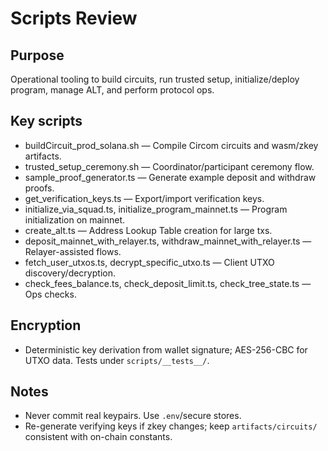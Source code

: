 # Scripts Review

## Purpose
Operational tooling to build circuits, run trusted setup, initialize/deploy program, manage ALT, and perform protocol ops.

## Key scripts
- buildCircuit_prod_solana.sh — Compile Circom circuits and wasm/zkey artifacts.
- trusted_setup_ceremony.sh — Coordinator/participant ceremony flow.
- sample_proof_generator.ts — Generate example deposit and withdraw proofs.
- get_verification_keys.ts — Export/import verification keys.
- initialize_via_squad.ts, initialize_program_mainnet.ts — Program initialization on mainnet.
- create_alt.ts — Address Lookup Table creation for large txs.
- deposit_mainnet_with_relayer.ts, withdraw_mainnet_with_relayer.ts — Relayer-assisted flows.
- fetch_user_utxos.ts, decrypt_specific_utxo.ts — Client UTXO discovery/decryption.
- check_fees_balance.ts, check_deposit_limit.ts, check_tree_state.ts — Ops checks.

## Encryption
- Deterministic key derivation from wallet signature; AES-256-CBC for UTXO data. Tests under `scripts/__tests__/`.

## Notes
- Never commit real keypairs. Use `.env`/secure stores.
- Re-generate verifying keys if zkey changes; keep `artifacts/circuits/` consistent with on-chain constants.
